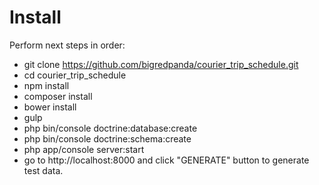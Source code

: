 Install
================
Perform next steps in order:
* git clone https://github.com/bigredpanda/courier_trip_schedule.git
* cd courier_trip_schedule
* npm install
* composer install
* bower install
* gulp
* php bin/console doctrine:database:create
* php bin/console doctrine:schema:create
* php app/console server:start
* go to http://localhost:8000 and click "GENERATE" button to generate test data.
